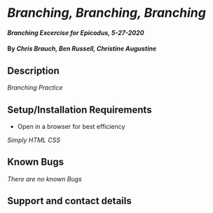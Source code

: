 # _Branching, Branching, Branching_

#### _Branching Excercise for Epicodus, 5-27-2020_

#### By _**Chris Brauch, Ben Russell, Christine Augustine**_

## Description

_Branching Practice_

## Setup/Installation Requirements

* Open in a browser for best efficiency

_Simply HTML_
_CSS_

## Known Bugs

_There are no known Bugs_

## Support and contact details


